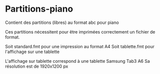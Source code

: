 # Partitions-piano

Contient des partitions (libres) au format abc pour piano

Ces partitions nécessitent pour être imprimées correctement
un fichier de format.

Soit standard.fmt pour une impression au format A4
Soit tablette.fmt pour l'affichage sur une tablette

L'affichage sur tablette correspond à une tablette
Samsung Tab3 A6
Sa résolution est de 1920x1200 px
